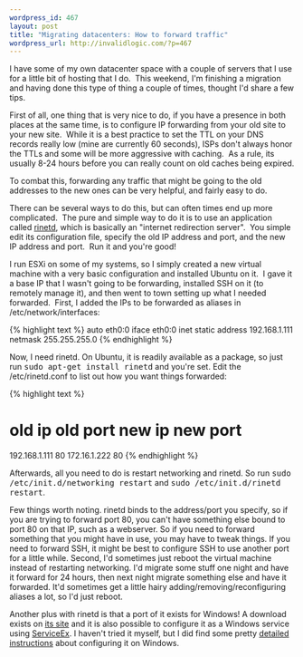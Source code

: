 ```yaml
--- 
wordpress_id: 467
layout: post
title: "Migrating datacenters: How to forward traffic"
wordpress_url: http://invalidlogic.com/?p=467
---
```

I have some of my own datacenter space with a couple of servers that I use for a little bit of hosting that I do.  This weekend, I'm finishing a migration and having done this type of thing a couple of times, thought I'd share a few tips.

First of all, one thing that is very nice to do, if you have a presence in both places at the same time, is to configure IP forwarding from your old site to your new site.  While it is a best practice to set the TTL on your DNS records really low (mine are currently 60 seconds), ISPs don't always honor the TTLs and some will be more aggressive with caching.  As a rule, its usually 8-24 hours before you can really count on old caches being expired.

To combat this, forwarding any traffic that might be going to the old addresses to the new ones can be very helpful, and fairly easy to do.

There can be several ways to do this, but can often times end up more complicated.  The pure and simple way to do it is to use an application called <a href="http://www.boutell.com/rinetd/">rinetd</a>, which is basically an "internet redirection server".  You simple edit its configuration file, specify the old IP address and port, and the new IP address and port.  Run it and you're good!

I run ESXi on some of my systems, so I simply created a new virtual machine with a very basic configuration and installed Ubuntu on it.  I gave it a base IP that I wasn't going to be forwarding, installed SSH on it (to remotely manage it), and then went to town setting up what I needed forwarded.  First, I added the IPs to be forwarded as aliases in /etc/network/interfaces:

{% highlight text %}
auto eth0:0
iface eth0:0 inet static
     address 192.168.1.111
     netmask 255.255.255.0
{% endhighlight %}

Now, I need rinetd.  On Ubuntu, it is readily available as a package, so just run <tt>sudo apt-get install rinetd</tt> and you're set.  Edit the /etc/rinetd.conf to list out how you want things forwarded:

{% highlight text %}
# old ip         old port    new ip          new port
192.168.1.111    80          172.16.1.222    80
{% endhighlight %}

Afterwards, all you need to do is restart networking and rinetd.  So run <tt>sudo /etc/init.d/networking restart</tt> and <tt>sudo /etc/init.d/rinetd restart</tt>.

Few things worth noting.  rinetd binds to the address/port you specify, so if you are trying to forward port 80, you can't have something else bound to port 80 on that IP, such as a webserver.  So if you need to forward something that you might have in use, you may have to tweak things.  If you need to forward SSH, it might be best to configure SSH to use another port for a little while.  Second, I'd sometimes just reboot the virtual machine instead of restarting networking.  I'd migrate some stuff one night and have it forward for 24 hours, then next night migrate something else and have it forwarded.  It'd sometimes get a little hairy adding/removing/reconfiguring aliases a lot, so I'd just reboot.

Another plus with rinetd is that a port of it exists for Windows!  A download exists on <a href="http://www.boutell.com/rinetd/">its site</a> and it is also possible to configure it as a Windows service using <a href="http://serviceex.com/">ServiceEx</a>.  I haven't tried it myself, but I did find some pretty <a href="http://blog.ehuna.org/2009/10/an_easier_way_to_access_the_wi.html">detailed instructions</a> about configuring it on Windows.
